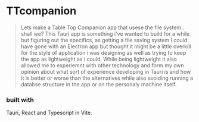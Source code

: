 # TTcompanion
> Lets make a Table Top Companion app that usese the file system.. shall we?
This Tauri app is something i've wanted to build for a while but figuring out the specifics, as getting a file saving system
I could have gone with an Electron app but thought it might be a little overkill for the style of application i was designing as well as trying to keep the app as lightweight as i could.
While being lightweight it also allowed me to experiemnt with other technology and form my own opinion about what sort of experience developing in Tauri is and how it is better or worse than the alternatives while also avoiding running a databse structure in the app or on the personaly machine itself.



### built with
Tauri, React and Typescript in Vite.
